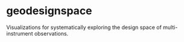 # geodesignspace
Visualizations for systematically exploring the design space of multi-instrument observations.
